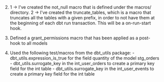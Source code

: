 2.
    1 -> I've created the not_null macro that is defined under the macros/ directory.
    2 -> I've created the truncate_tables, which is a macro that truncates all the tables with a given prefix, in order to not have them at the beginning of each dbt run transaction. This will be a on-run-start hook.

3.
    Defined a grant_permissions macro that has been applied as a post-hook to all models

4.
    Used the following test/macros from the dbt_utils package:
        - dbt_utils.expression_is_true for the field quantity of the model stg_orders
        - dbt_utils.surrogate_key in the int_user_orders to create a primary key field for the int table
        - dbt_utils.surrogate_key in the int_user_events to create a primary key field for the int table